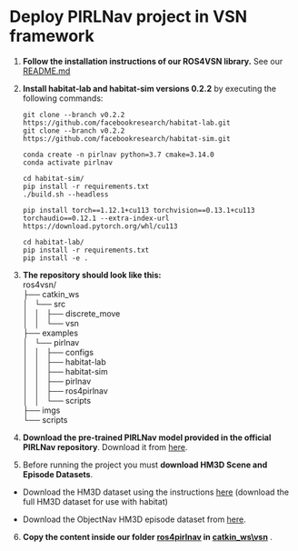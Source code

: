 # Deploy PIRLNav project in VSN framework


1. **Follow the installation instructions of our ROS4VSN library.** See our [README.md](README.md)

2. **Install habitat-lab and habitat-sim versions 0.2.2** by executing the following commands:
    ```
   git clone --branch v0.2.2 https://github.com/facebookresearch/habitat-lab.git
   git clone --branch v0.2.2 https://github.com/facebookresearch/habitat-sim.git
    ```
   ```
   conda create -n pirlnav python=3.7 cmake=3.14.0
   conda activate pirlnav
   ```
   ```
   cd habitat-sim/
   pip install -r requirements.txt
   ./build.sh --headless

   pip install torch==1.12.1+cu113 torchvision==0.13.1+cu113 torchaudio==0.12.1 --extra-index-url https://download.pytorch.org/whl/cu113
    ```
   ```
   cd habitat-lab/
   pip install -r requirements.txt
   pip install -e .
   ```


3. **The repository should look like this:**  
ros4vsn/  
├── catkin_ws  
│   └── src  
│   │       ├── discrete_move  
│   │       └── vsn  
├── examples  
│   └── pirlnav  
│   │       ├── configs  
│   │       ├── habitat-lab  
│   │       ├── habitat-sim  
│   │       ├── pirlnav  
│   │       ├── ros4pirlnav  
│   │       └── scripts  
├── imgs  
└── scripts  
 

4. **Download the pre-trained PIRLNav model provided in the official PIRLNav repository**. Download it from [here](https://habitat-on-web.s3.amazonaws.com/pirlnav_release/checkpoints/objectnav_rl_ft_hd.ckpt).

5. Before running the project you must **download HM3D Scene and Episode Datasets**.

- Download the HM3D dataset using the instructions [here](https://github.com/facebookresearch/habitat-sim/blob/main/DATASETS.md#habitat-matterport-3d-research-dataset-hm3d) (download the full HM3D dataset for use with habitat)

- Download the ObjectNav HM3D episode dataset from [here](https://github.com/facebookresearch/habitat-lab/blob/main/DATASETS.md#task-datasets).

6. **Copy the content inside our folder [ros4pirlnav](ros4pirlnav) in [catkin_ws\vsn](../../catkin_ws/src/vsn/scripts)** .



